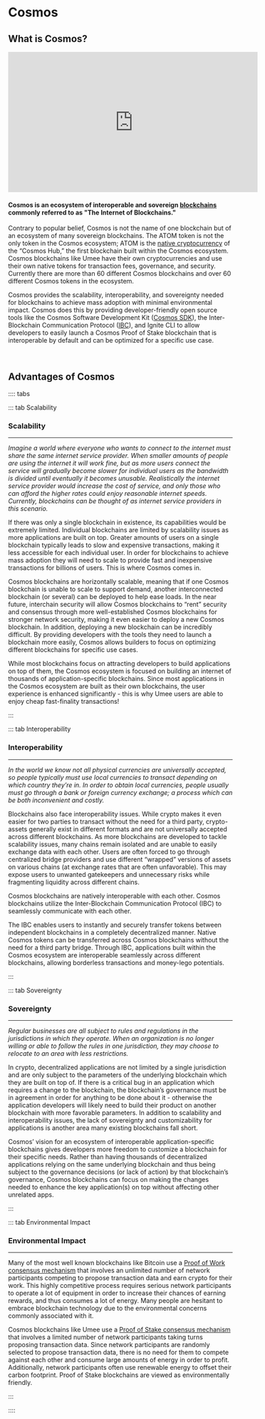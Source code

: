 # Cosmos

## What is Cosmos?

<iframe width="560" height="315" src="https://www.youtube.com/embed/9XFAchzju9Y" title="YouTube video player" frameborder="0" allow="accelerometer; autoplay; clipboard-write; encrypted-media; gyroscope; picture-in-picture" allowfullscreen></iframe>

#### Cosmos is an ecosystem of interoperable and sovereign [blockchains](/learn-the-basics/blockchain-basics/what-is-blockchain) commonly referred to as "The Internet of Blockchains."

Contrary to popular belief, Cosmos is not the name of one blockchain but of an ecosystem of many sovereign blockchains. The ATOM token is not the only token in the Cosmos ecosystem; ATOM is the [native cryptocurrency](/learn-the-basics/crypto-basics/types-of-crypto) of the “Cosmos Hub,” the first blockchain built within the Cosmos ecosystem. Cosmos blockchains like Umee have their own cryptocurrencies and use their own native tokens for transaction fees, governance, and security. Currently there are more than 60 different Cosmos blockchains and over 60 different Cosmos tokens in the ecosystem.

Cosmos provides the scalability, interoperability, and sovereignty needed for blockchains to achieve mass adoption with minimal environmental impact. Cosmos does this by providing developer-friendly open source tools like the Cosmos Software Development Kit ([Cosmos SDK](https://v1.cosmos.network/sdk)), the Inter-Blockchain Communication Protocol ([IBC](/learn-the-basics/cosmos-basics/what-is-ibc)), and Ignite CLI to allow developers to easily launch a Cosmos Proof of Stake blockchain that is interoperable by default and can be optimized for a specific use case. 

<br>

## Advantages of Cosmos

:::: tabs

::: tab Scalability

### Scalability

****

*Imagine a world where everyone who wants to connect to the internet must share the same internet service provider. When smaller amounts of people are using the internet it will work fine, but as more users connect the service will gradually become slower for individual users as the bandwidth is divided until eventually it becomes unusable. Realistically the internet service provider would increase the cost of service, and only those who can afford the higher rates could enjoy reasonable internet speeds. Currently, blockchains can be thought of as internet service providers in this scenario.*

If there was only a single blockchain in existence, its capabilities would be extremely limited. Individual blockchains are limited by scalability issues as more applications are built on top. Greater amounts of users on a single blockchain typically leads to slow and expensive transactions, making it less accessible for each individual user. In order for blockchains to achieve mass adoption they will need to scale to provide fast and inexpensive transactions for billions of users. This is where Cosmos comes in.

Cosmos blockchains are horizontally scalable, meaning that if one Cosmos blockchain is unable to scale to support demand, another interconnected blockchain (or several) can be deployed to help ease loads. In the near future, interchain security will allow Cosmos blockchains to “rent” security and consensus through more well-established Cosmos blockchains for stronger network security, making it even easier to deploy a new Cosmos blockchain. In addition, deploying a new blockchain can be incredibly difficult. By providing developers with the tools they need to launch a blockchain more easily, Cosmos allows builders to focus on optimizing different blockchains for specific use cases. 

While most blockchains focus on attracting developers to build applications on top of them, the Cosmos ecosystem is focused on building an internet of thousands of application-specific blockchains. Since most applications in the Cosmos ecosystem are built as their own blockchains, the user experience is enhanced significantly - this is why Umee users are able to enjoy cheap fast-finality transactions!

:::

::: tab Interoperability

### Interoperability

****

*In the world we know not all physical currencies are universally accepted, so people typically must use local currencies to transact depending on which country they’re in. In order to obtain local currencies, people usually must go through a bank or foreign currency exchange; a process which can be both inconvenient and costly.*

Blockchains also face interoperability issues. While crypto makes it even easier for two parties to transact without the need for a third party, crypto-assets generally exist in different formats and are not universally accepted across different blockchains. As more blockchains are developed to tackle scalability issues, many chains remain isolated and are unable to easily exchange data with each other. Users are often forced to go through centralized bridge providers and use different “wrapped” versions of assets on various chains (at exchange rates that are often unfavorable). This may expose users to unwanted gatekeepers and unnecessary risks while fragmenting liquidity across different chains.

Cosmos blockchains are natively interoperable with each other. Cosmos blockchains utilize the Inter-Blockchain Communication Protocol (IBC) to seamlessly communicate with each other. 

The IBC enables users to instantly and securely transfer tokens between independent blockchains in a completely decentralized manner. Native Cosmos tokens can be transferred across Cosmos blockchains without the need for a third party bridge. Through IBC, applications built within the Cosmos ecosystem are interoperable seamlessly across different blockchains, allowing borderless transactions and money-lego potentials. 

:::

::: tab Sovereignty

### Sovereignty

****

*Regular businesses are all subject to rules and regulations in the jurisdictions in which they operate. When an organization is no longer willing or able to follow the rules in one jurisdiction, they may choose to relocate to an area with less restrictions.*

In crypto, decentralized applications are not limited by a single jurisdiction and are only subject to the parameters of the underlying blockchain which they are built on top of. If there is a critical bug in an application which requires a change to the blockchain, the blockchain’s governance must be in agreement in order for anything to be done about it - otherwise the application developers will likely need to build their product on another blockchain with more favorable parameters. In addition to scalability and interoperability issues, the lack of sovereignty and customizability for applications is another area many existing blockchains fall short.

Cosmos’ vision for an ecosystem of interoperable application-specific blockchains gives developers more freedom to customize a blockchain for their specific needs. Rather than having thousands of decentralized applications relying on the same underlying blockchain and thus being subject to the governance decisions (or lack of action) by that blockchain’s governance, Cosmos blockchains can focus on making the changes needed to enhance the key application(s) on top without affecting other unrelated apps. 

:::

::: tab Environmental Impact

### Environmental Impact

****

Many of the most well known blockchains like Bitcoin use a [Proof of Work consensus mechanism](/learn-the-basics/blockchain-basics/types-of-blockchains) that involves an unlimited number of network participants competing to propose transaction data and earn crypto for their work. This highly competitive process requires serious network participants to operate a lot of equipment in order to increase their chances of earning rewards, and thus consumes a lot of energy. Many people are hesitant to embrace blockchain technology due to the environmental concerns commonly associated with it.

Cosmos blockchains like Umee use a [Proof of Stake consensus mechanism](/learn-the-basics/blockchain-basics/types-of-blockchains) that involves a limited number of network participants taking turns proposing transaction data. Since network participants are randomly selected to propose transaction data, there is no need for them to compete against each other and consume large amounts of energy in order to profit. Additionally, network participants often use renewable energy to offset their carbon footprint. Proof of Stake blockchains are viewed as environmentally friendly.

:::

::::